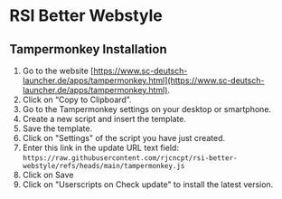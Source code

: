 # RSI Better Webstyle

## Tampermonkey Installation
1. Go to the website [https://www.sc-deutsch-launcher.de/apps/tampermonkey.html](https://www.sc-deutsch-launcher.de/apps/tampermonkey.html).
2. Click on “Copy to Clipboard”.<br>
3. Go to the Tampermonkey settings on your desktop or smartphone.<br>
4. Create a new script and insert the template.<br>
5. Save the template.<br>
6. Click on "Settings" of the script you have just created.<br>
7. Enter this link in the update URL text field:<br>
   ```https://raw.githubusercontent.com/rjcncpt/rsi-better-webstyle/refs/heads/main/tampermonkey.js```
8. Click on Save
9. Click on "Userscripts on Check update" to install the latest version.
